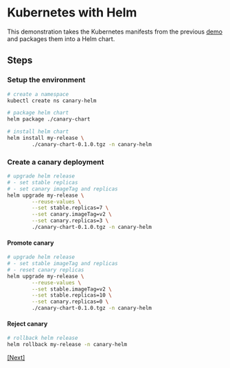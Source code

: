 # Kubernetes with Helm

This demonstration takes the Kubernetes manifests from the previous [demo](../01-kubernetes/) and packages them into a Helm chart.

## Steps

### Setup the environment

```bash
# create a namespace
kubectl create ns canary-helm

# package helm chart
helm package ./canary-chart

# install helm chart
helm install my-release \
        ./canary-chart-0.1.0.tgz -n canary-helm
```

### Create a canary deployment

```bash
# upgrade helm release
# - set stable replicas
# - set canary imageTag and replicas
helm upgrade my-release \
        --reuse-values \
        --set stable.replicas=7 \
        --set canary.imageTag=v2 \
        --set canary.replicas=3 \
        ./canary-chart-0.1.0.tgz -n canary-helm
```

#### Promote canary

```bash
# upgrade helm release
# - set stable imageTag and replicas
# - reset canary replicas
helm upgrade my-release \
        --reuse-values \
        --set stable.imageTag=v2 \
        --set stable.replicas=10 \
        --set canary.replicas=0 \
        ./canary-chart-0.1.0.tgz -n canary-helm
```

#### Reject canary

```bash
# rollback helm release
helm rollback my-release -n canary-helm
```

[[Next]](../03-traffic-splitting-with-ingress/)